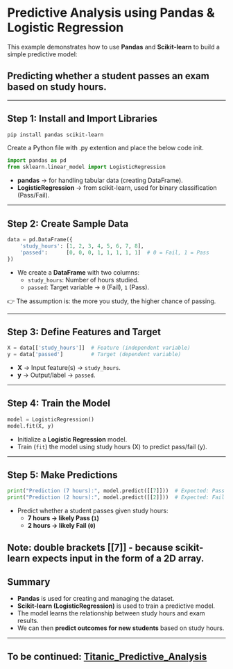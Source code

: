 # Predictive Analysis using Pandas & Logistic Regression

This example demonstrates how to use **Pandas** and **Scikit-learn** to
build a simple predictive model: 
## **Predicting whether a student passes an exam based on study hours.**

------------------------------------------------------------------------

## Step 1: Install and Import Libraries

```bash
pip install pandas scikit-learn
```

Create a Python file with .py extention and place the below code init.
``` python
import pandas as pd
from sklearn.linear_model import LogisticRegression
```

-   **pandas** → for handling tabular data (creating DataFrame).
-   **LogisticRegression** → from scikit-learn, used for binary
    classification (Pass/Fail).

------------------------------------------------------------------------

## Step 2: Create Sample Data

``` python
data = pd.DataFrame({
    'study_hours': [1, 2, 3, 4, 5, 6, 7, 8],
    'passed':      [0, 0, 0, 1, 1, 1, 1, 1]  # 0 = Fail, 1 = Pass
})
```

-   We create a **DataFrame** with two columns:
    -   `study_hours`: Number of hours studied.
    -   `passed`: Target variable → `0` (Fail), `1` (Pass).

👉 The assumption is: the more you study, the higher chance of passing.

------------------------------------------------------------------------

## Step 3: Define Features and Target

``` python
X = data[['study_hours']]  # Feature (independent variable)
y = data['passed']         # Target (dependent variable)
```

-   **X** → Input feature(s) → `study_hours`.
-   **y** → Output/label → `passed`.

------------------------------------------------------------------------

## Step 4: Train the Model

``` python
model = LogisticRegression()
model.fit(X, y)
```

-   Initialize a **Logistic Regression** model.
-   Train (`fit`) the model using study hours (X) to predict pass/fail
    (y).

------------------------------------------------------------------------

## Step 5: Make Predictions

``` python
print("Prediction (7 hours):", model.predict([[7]]))  # Expected: Pass
print("Prediction (2 hours):", model.predict([[2]]))  # Expected: Fail
```

-   Predict whether a student passes given study hours:
    -   **7 hours → likely Pass (`1`)**
    -   **2 hours → likely Fail (`0`)**

Note: double brackets [[7]] - because scikit-learn expects input in the form of a 2D array.
------------------------------------------------------------------------

## Summary

-   **Pandas** is used for creating and managing the dataset.
-   **Scikit-learn (LogisticRegression)** is used to train a predictive
    model.
-   The model learns the relationship between study hours and exam
    results.
-   We can then **predict outcomes for new students** based on study
    hours.

---
## To be continued: [Titanic_Predictive_Analysis](./Titanic_Predictive_Analysis.md)